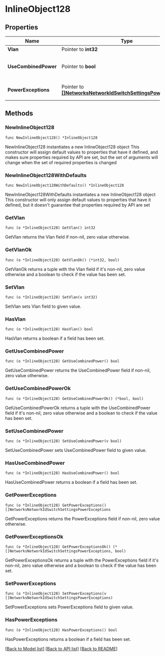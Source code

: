 # InlineObject128

## Properties

Name | Type | Description | Notes
------------ | ------------- | ------------- | -------------
**Vlan** | Pointer to **int32** | Management VLAN | [optional] 
**UseCombinedPower** | Pointer to **bool** | The use Combined Power as the default behavior of secondary power supplies on supported devices. | [optional] 
**PowerExceptions** | Pointer to [**[]NetworksNetworkIdSwitchSettingsPowerExceptions**](NetworksNetworkIdSwitchSettingsPowerExceptions.md) | Exceptions on a per switch basis to \&quot;useCombinedPower\&quot; | [optional] 

## Methods

### NewInlineObject128

`func NewInlineObject128() *InlineObject128`

NewInlineObject128 instantiates a new InlineObject128 object
This constructor will assign default values to properties that have it defined,
and makes sure properties required by API are set, but the set of arguments
will change when the set of required properties is changed

### NewInlineObject128WithDefaults

`func NewInlineObject128WithDefaults() *InlineObject128`

NewInlineObject128WithDefaults instantiates a new InlineObject128 object
This constructor will only assign default values to properties that have it defined,
but it doesn't guarantee that properties required by API are set

### GetVlan

`func (o *InlineObject128) GetVlan() int32`

GetVlan returns the Vlan field if non-nil, zero value otherwise.

### GetVlanOk

`func (o *InlineObject128) GetVlanOk() (*int32, bool)`

GetVlanOk returns a tuple with the Vlan field if it's non-nil, zero value otherwise
and a boolean to check if the value has been set.

### SetVlan

`func (o *InlineObject128) SetVlan(v int32)`

SetVlan sets Vlan field to given value.

### HasVlan

`func (o *InlineObject128) HasVlan() bool`

HasVlan returns a boolean if a field has been set.

### GetUseCombinedPower

`func (o *InlineObject128) GetUseCombinedPower() bool`

GetUseCombinedPower returns the UseCombinedPower field if non-nil, zero value otherwise.

### GetUseCombinedPowerOk

`func (o *InlineObject128) GetUseCombinedPowerOk() (*bool, bool)`

GetUseCombinedPowerOk returns a tuple with the UseCombinedPower field if it's non-nil, zero value otherwise
and a boolean to check if the value has been set.

### SetUseCombinedPower

`func (o *InlineObject128) SetUseCombinedPower(v bool)`

SetUseCombinedPower sets UseCombinedPower field to given value.

### HasUseCombinedPower

`func (o *InlineObject128) HasUseCombinedPower() bool`

HasUseCombinedPower returns a boolean if a field has been set.

### GetPowerExceptions

`func (o *InlineObject128) GetPowerExceptions() []NetworksNetworkIdSwitchSettingsPowerExceptions`

GetPowerExceptions returns the PowerExceptions field if non-nil, zero value otherwise.

### GetPowerExceptionsOk

`func (o *InlineObject128) GetPowerExceptionsOk() (*[]NetworksNetworkIdSwitchSettingsPowerExceptions, bool)`

GetPowerExceptionsOk returns a tuple with the PowerExceptions field if it's non-nil, zero value otherwise
and a boolean to check if the value has been set.

### SetPowerExceptions

`func (o *InlineObject128) SetPowerExceptions(v []NetworksNetworkIdSwitchSettingsPowerExceptions)`

SetPowerExceptions sets PowerExceptions field to given value.

### HasPowerExceptions

`func (o *InlineObject128) HasPowerExceptions() bool`

HasPowerExceptions returns a boolean if a field has been set.


[[Back to Model list]](../README.md#documentation-for-models) [[Back to API list]](../README.md#documentation-for-api-endpoints) [[Back to README]](../README.md)


